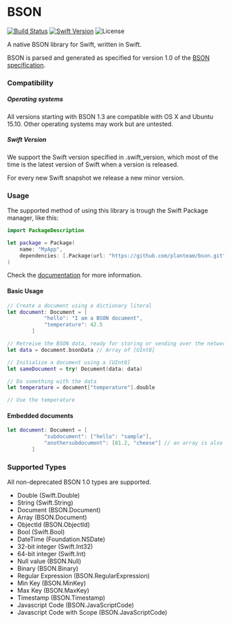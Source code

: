 # BSON

[![Build Status](https://travis-ci.org/PlanTeam/BSON.svg?branch=master)](https://travis-ci.org/PlanTeam/BSON)
[![Swift Version](https://img.shields.io/badge/swift-3.0-orange.svg)](https://swift.org)
![License](https://img.shields.io/github/license/planteam/bson.svg)

A native BSON library for Swift, written in Swift.

BSON is parsed and generated as specified for version 1.0 of the [BSON specification](http://bsonspec.org/spec.html).

### Compatibility

##### Operating systems
All versions starting with BSON 1.3 are compatible with OS X and Ubuntu 15.10. Other operating systems may work but are untested.

##### Swift Version
We support the Swift version specified in .swift_version, which most of the time is the latest version of Swift when a version is released.

For every new Swift snapshot we release a new minor version.

### Usage

The supported method of using this library is trough the Swift Package manager, like this:

```swift
import PackageDescription

let package = Package(
    name: "MyApp",
    dependencies: [.Package(url: "https://github.com/planteam/bson.git", majorVersion: 2, minor: 0)]
)
```

Check the [documentation](https://planteam.github.io/BSON/) for more information.

#### Basic Usage

```swift
// Create a document using a dictionary literal
let document: Document = [
            "hello": "I am a BSON document",
            "temperature": 42.5
        ]

// Retreive the BSON data, ready for storing or sending over the network
let data = document.bsonData // Array of [UInt8]

// Initialize a document using a [UInt8]
let sameDocument = try! Document(data: data)

// Do something with the data
let temperature = document["temperature"].double

// Use the temperature
```

#### Embedded documents

```swift
let document: Document = [
            "subdocument": ["hello": "sample"],
            "anothersubdocument": [81.2, "cheese"] // an array is also an embedded document
        ]
```

### Supported Types

All non-deprecated BSON 1.0 types are supported.

- Double (Swift.Double)
- String (Swift.String)
- Document (BSON.Document)
- Array (BSON.Document)
- ObjectId (BSON.ObjectId)
- Bool (Swift.Bool)
- DateTime (Foundation.NSDate)
- 32-bit integer (Swift.Int32)
- 64-bit integer (Swift.Int)
- Null value (BSON.Null)
- Binary (BSON.Binary)
- Regular Expression (BSON.RegularExpression)
- Min Key (BSON.MinKey)
- Max Key (BSON.MaxKey)
- Timestamp (BSON.Timestamp)
- Javascript Code (BSON.JavaScriptCode)
- Javascript Code with Scope (BSON.JavaScriptCode)
